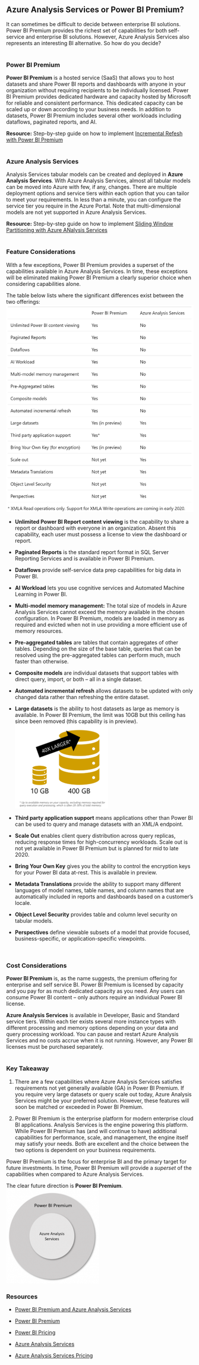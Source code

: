 ##  Azure Analysis Services or Power BI Premium?

It can sometimes be difficult to decide between enterprise BI solutions. Power BI Premium provides the richest set of capabilities for both self-service and enterprise BI solutions. However, Azure Analysis Services also represents an interesting BI alternative. So how do you decide?
</br>
</br>

###  Power BI Premium

 **Power BI Premium** is a hosted service (SaaS) that allows you to host datasets and share Power BI reports and dashboards with anyone in your organization without requiring recipients to be individually licensed. Power BI Premium provides dedicated hardware and capacity hosted by Microsoft for reliable and consistent performance. This dedicated capacity can be scaled up or down according to your business needs. In addition to datasets, Power BI Premium includes several other workloads including dataflows, paginated reports, and AI.

 **Resource:** Step-by-step guide on how to implement [Incremental Refesh with Power BI Premium](https://github.com/matthewrodin/PowerBIPremium-IncrementalRefresh)
</br>
</br>

###  Azure Analysis Services

Analysis Services tabular models can be created and deployed in **Azure Analysis Services**. With Azure Analysis Services, almost all tabular models can be moved into Azure with few, if any, changes. There are multiple deployment options and service tiers within each option that you can tailor to meet your requirements. In less than a minute, you can configure the service tier you require in the Azure Portal. Note that multi-dimensional models are not yet supported in Azure Analysis Services.

 **Resource:** Step-by-step guide on how to implement [Sliding Window Partitioning with Azure ANalysis Services](https://github.com/matthewrodin/AzureAnalysisServices-SlidingWindowPartitioning)
</br>
</br>

###  Feature Considerations

With a few exceptions, Power BI Premium provides a superset of the capabilities available in Azure Analysis Services. In time, these exceptions will be eliminated making Power BI Premium a clearly superior choice when considering capabilities alone.

The table below lists where the significant differences exist between the two offerings:
</br><img src="./Pictures/pic1.PNG" width="650">
</br>

* **Unlimited Power BI Report content viewing** is the capability to share a report or dashboard with everyone in an organization. Absent this capability, each user must possess a license to view the dashboard or report.

* **Paginated Reports** is the standard report format in SQL Server Reporting Services and is available in Power BI Premium.

* **Dataflows** provide self-service data prep capabilities for big data in Power BI.

* **AI Workload** lets you use cognitive services and Automated Machine Learning in Power BI.

* **Multi-model memory management:** The total size of models in Azure Analysis Services cannot exceed the memory available in the chosen configuration. In Power BI Premium, models are loaded in memory as required and evicted when not in use providing a more efficient use of memory resources.

* **Pre-aggregated tables** are tables that contain aggregates of other tables. Depending on the size of the base table, queries that can be resolved using the pre-aggregated tables can perform much, much faster than otherwise.

* **Composite models** are individual datasets that support tables with direct query, import, or both – all in a single dataset.

* **Automated incremental refresh** allows datasets to be updated with only changed data rather than refreshing the entire dataset.

* **Large datasets** is the ability to host datasets as large as memory is available.  In Power BI Premium, the limit was 10GB but this ceiling has since been removed (this capability is in preview).
</br><img src="./Pictures/pic4.PNG" width="250">

* **Third party application support** means applications other than Power BI can be used to query and manage datasets with an XML/A endpoint.

* **Scale Out** enables client query distribution across query replicas, reducing response times for high-concurrency workloads. Scale out is not yet available in Power BI Premium but is planned for mid to late 2020.

* **Bring Your Own Key** gives you the ability to control the encryption keys for your Power BI data at-rest. This is available in preview.

* **Metadata Translations** provide the ability to support many different languages of model names, table names, and column names that are automatically included in reports and dashboards based on a customer’s locale.

* **Object Level Security** provides table and column level security on tabular models.

* **Perspectives** define viewable subsets of a model that provide focused, business-specific, or application-specific viewpoints.
</br>

###  Cost Considerations
**Power BI Premium** is, as the name suggests, the premium offering for enterprise and self service BI. Power BI Premium is licensed by capacity and you pay for as much dedicated capacity as you need. Any users can consume Power BI content – only authors require an individual Power BI license.

**Azure Analysis Services** is available in Developer, Basic and Standard service tiers. Within each tier exists several more instance types with different processing and memory options depending on your data and query processing workload. You can pause and restart Azure Analysis Services and no costs accrue when it is not running. However, any Power BI licenses must be purchased separately.
</br>
</br>

###  Key Takeaway

1. There are a few capabilities where Azure Analysis Services satisfies requirements not yet generally available (GA) in Power BI Premium. If you require very large datasets or query scale out today, Azure Analysis Services might be your preferred solution. However, these features will soon be matched or exceeded in Power BI Premium.

2. Power BI Premium is the enterprise platform for modern enterprise cloud BI applications. Analysis Services is the engine powering this platform. While Power BI Premium has (and will continue to have) additional capabilities for performance, scale, and management, the engine itself may satisfy your needs. Both are excellent and the choice between the two options is dependent on your business requirements.

Power BI Premium is the focus for enterprise BI and the primary target for future investments. In time, Power BI Premium will provide a *superset* of the capabilities when compared to Azure Analysis Services.

The clear future direction is **Power BI Premium**.
</br><img src="./Pictures/pic3.PNG" width="250">


###  Resources

* [Power BI Premium and Azure Analysis Services](https://powerbi.microsoft.com/en-us/blog/power-bi-premium-and-azure-analysis-services/)

* [Power BI Premium](https://docs.microsoft.com/en-us/power-bi/service-premium-what-is)

* [Power BI Pricing](https://powerbi.microsoft.com/en-us/pricing/)

* [Azure Analysis Services](https://docs.microsoft.com/en-us/azure/analysis-services/analysis-services-overview)

* [Azure Analysis Services Pricing](https://azure.microsoft.com/en-us/pricing/details/analysis-services/)
